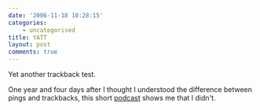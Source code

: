 ```yaml
---
date: '2006-11-18 10:28:15'
categories:
    - uncategorised
title: YATT
layout: post
comments: true
---
```


Yet another trackback test.

One year and four days after I thought I understood the difference
between pings and trackbacks, this short
[podcast](http://mediaservices1.com/webdev/2006/11/16/what-are-trackbacks/)
shows me that I didn't.

